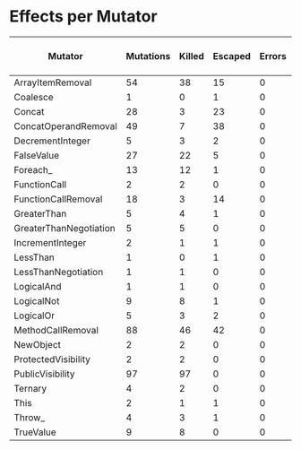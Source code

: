 # Effects per Mutator

| Mutator                | Mutations | Killed | Escaped | Errors | Syntax Errors | Timed Out | Skipped | Ignored | MSI (%s) | Covered MSI (%s) |
| ---------------------- | --------- | ------ | ------- | ------ | ------------- | --------- | ------- | ------- | -------- | ---------------- |
| ArrayItemRemoval       |        54 |     38 |      15 |      0 |             0 |         1 |       0 |       0 |    72.22 |            72.22 |
| Coalesce               |         1 |      0 |       1 |      0 |             0 |         0 |       0 |       0 |     0.00 |             0.00 |
| Concat                 |        28 |      3 |      23 |      0 |             0 |         2 |       0 |       0 |    17.86 |            17.86 |
| ConcatOperandRemoval   |        49 |      7 |      38 |      0 |             0 |         4 |       0 |       0 |    22.45 |            22.45 |
| DecrementInteger       |         5 |      3 |       2 |      0 |             0 |         0 |       0 |       0 |    60.00 |            60.00 |
| FalseValue             |        27 |     22 |       5 |      0 |             0 |         0 |       0 |       0 |    81.48 |            81.48 |
| Foreach_               |        13 |     12 |       1 |      0 |             0 |         0 |       0 |       0 |    92.31 |            92.31 |
| FunctionCall           |         2 |      2 |       0 |      0 |             0 |         0 |       0 |       0 |   100.00 |           100.00 |
| FunctionCallRemoval    |        18 |      3 |      14 |      0 |             0 |         1 |       0 |       0 |    22.22 |            22.22 |
| GreaterThan            |         5 |      4 |       1 |      0 |             0 |         0 |       0 |       0 |    80.00 |            80.00 |
| GreaterThanNegotiation |         5 |      5 |       0 |      0 |             0 |         0 |       0 |       0 |   100.00 |           100.00 |
| IncrementInteger       |         2 |      1 |       1 |      0 |             0 |         0 |       0 |       0 |    50.00 |            50.00 |
| LessThan               |         1 |      0 |       1 |      0 |             0 |         0 |       0 |       0 |     0.00 |             0.00 |
| LessThanNegotiation    |         1 |      1 |       0 |      0 |             0 |         0 |       0 |       0 |   100.00 |           100.00 |
| LogicalAnd             |         1 |      1 |       0 |      0 |             0 |         0 |       0 |       0 |   100.00 |           100.00 |
| LogicalNot             |         9 |      8 |       1 |      0 |             0 |         0 |       0 |       0 |    88.89 |            88.89 |
| LogicalOr              |         5 |      3 |       2 |      0 |             0 |         0 |       0 |       0 |    60.00 |            60.00 |
| MethodCallRemoval      |        88 |     46 |      42 |      0 |             0 |         0 |       0 |       0 |    52.27 |            52.27 |
| NewObject              |         2 |      2 |       0 |      0 |             0 |         0 |       0 |       0 |   100.00 |           100.00 |
| ProtectedVisibility    |         2 |      2 |       0 |      0 |             0 |         0 |       0 |       0 |   100.00 |           100.00 |
| PublicVisibility       |        97 |     97 |       0 |      0 |             0 |         0 |       0 |       0 |   100.00 |           100.00 |
| Ternary                |         4 |      2 |       0 |      0 |             0 |         2 |       0 |       0 |   100.00 |           100.00 |
| This                   |         2 |      1 |       1 |      0 |             0 |         0 |       0 |       0 |    50.00 |            50.00 |
| Throw_                 |         4 |      3 |       1 |      0 |             0 |         0 |       0 |       0 |    75.00 |            75.00 |
| TrueValue              |         9 |      8 |       0 |      0 |             0 |         1 |       0 |       0 |   100.00 |           100.00 |
